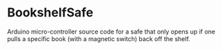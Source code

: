 # BookshelfSafe
Arduino micro-controller source code for a safe that only opens up if one pulls a specific book (with a magnetic switch) back off the shelf.
